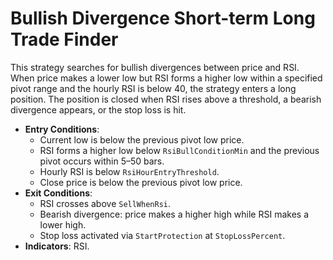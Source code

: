 # Bullish Divergence Short-term Long Trade Finder

This strategy searches for bullish divergences between price and RSI. When price makes a lower low but RSI forms a higher low within a specified pivot range and the hourly RSI is below 40, the strategy enters a long position. The position is closed when RSI rises above a threshold, a bearish divergence appears, or the stop loss is hit.

- **Entry Conditions**:
  - Current low is below the previous pivot low price.
  - RSI forms a higher low below `RsiBullConditionMin` and the previous pivot occurs within 5–50 bars.
  - Hourly RSI is below `RsiHourEntryThreshold`.
  - Close price is below the previous pivot low price.
- **Exit Conditions**:
  - RSI crosses above `SellWhenRsi`.
  - Bearish divergence: price makes a higher high while RSI makes a lower high.
  - Stop loss activated via `StartProtection` at `StopLossPercent`.
- **Indicators**: RSI.
